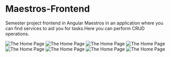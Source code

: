 # Maestros-Frontend
Semester project frontend in Angular
Maestros in an application where you can find services to aid you for tasks.Here you can perform CRUD operations.

![The Home Page](https://github.com/FahdKamal101/Maestros-Frontend/blob/master/screenshots/final1.PNG)
![The Home Page](https://github.com/FahdKamal101/Maestros-Frontend/blob/master/screenshots/2.PNG)
![The Home Page](https://github.com/FahdKamal101/Maestros-Frontend/blob/master/screenshots/3.PNG)
![The Home Page](https://github.com/FahdKamal101/Maestros-Frontend/blob/master/screenshots/4.PNG)
![The Home Page](https://github.com/FahdKamal101/Maestros-Frontend/blob/master/screenshots/5.PNG)
![The Home Page](https://github.com/FahdKamal101/Maestros-Frontend/blob/master/screenshots/8.PNG)
![The Home Page](https://github.com/FahdKamal101/Maestros-Frontend/blob/master/screenshots/9.PNG)
![The Home Page](https://github.com/FahdKamal101/Maestros-Frontend/blob/master/screenshots/10.PNG)
